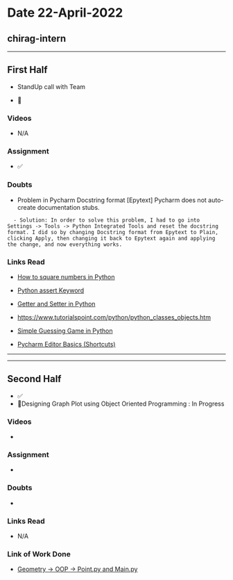 # Date 22-April-2022

## chirag-intern

<hr>

## First Half

- StandUp call with Team

- 🔄

### Videos

- N/A

### Assignment

- ✅

### Doubts

- Problem in Pycharm Docstring format [Epytext] Pycharm does not auto-create documentation stubs.

```
  - Solution: In order to solve this problem, I had to go into Settings -> Tools -> Python Integrated Tools and reset the docstring format. I did so by changing Docstring format from Epytext to Plain, clicking Apply, then changing it back to Epytext again and applying the change, and now everything works.
```

### Links Read

- [How to square numbers in Python](https://flexiple.com/python-square)
- [Python assert Keyword](https://www.w3schools.com/python/ref_keyword_assert.asp#:~:text=The%20assert%20keyword%20is%20used,program%20will%20raise%20an%20AssertionError.)
- [Getter and Setter in Python](https://www.geeksforgeeks.org/getter-and-setter-in-python/)
- https://www.tutorialspoint.com/python/python_classes_objects.htm

- [Simple Guessing Game in Python](https://www.decodeschool.com/python-logic-building/python-program-for-guessing-game/guessing-game-in-python-level-1)
- [Pycharm Editor Basics (Shortcuts)](https://www.jetbrains.com/help/pycharm/using-code-editor.html)
<hr>
<hr>

## Second Half

- ✅
- 🔄Designing Graph Plot using Object Oriented Programming : In Progress

### Videos

-

### Assignment

-

### Doubts

-

### Links Read

- N/A

### Link of Work Done

- [Geometry -> OOP -> Point.py and Main.py](https://github.com/sp18-interns/python-tutorial/blob/main/oop/geometry/Point.py)
